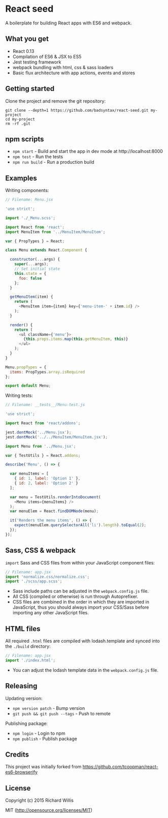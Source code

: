 # React seed

A boilerplate for building React apps with ES6 and webpack.

## What you get

* React 0.13
* Compilation of ES6 & JSX to ES5
* Jest testing framework
* webpack bundling with html, css & sass loaders
* Basic flux architecture with app actions, events and stores

## Getting started

Clone the project and remove the git repository:

```
git clone --depth=1 https://github.com/badsyntax/react-seed.git my-project
cd my-project
rm -rf .git
```

## npm scripts

* `npm start` - Build and start the app in dev mode at http://localhost:8000
* `npm test` - Run the tests
* `npm run build` - Run a production build

## Examples

Writing components:

```js
// Filename: Menu.jsx

'use strict';

import './_Menu.scss';

import React from 'react';
import MenuItem from '../MenuItem/MenuItem';

var { PropTypes } = React;

class Menu extends React.Component {

  constructor(...args) {
    super(...args);
    // Set initial state
    this.state = {
      foo: false
    };
  }

  getMenuItem(item) {
    return (
      <MenuItem item={item} key={'menu-item-' + item.id} />
    );
  }

  render() {
    return (
      <ul className={'menu'}>
        {this.props.items.map(this.getMenuItem, this)}
      </ul>
    );
  }
}

Menu.propTypes = {
  items: PropTypes.array.isRequired
};

export default Menu;
```

Writing tests:

```js
// Filename: __tests__/Menu-test.js

'use strict';

import React from 'react/addons';

jest.dontMock('../Menu.jsx');
jest.dontMock('../../MenuItem/MenuItem.jsx');

import Menu from '../Menu.jsx';

var { TestUtils } = React.addons;

describe('Menu', () => {

  var menuItems = [
    { id: 1, label: 'Option 1' },
    { id: 2, label: 'Option 2' }
  ];

  var menu = TestUtils.renderIntoDocument(
    <Menu items={menuItems} />
  );
  var menuElem = React.findDOMNode(menu);

  it('Renders the menu items', () => {
    expect(menuElem.querySelectorAll('li').length).toEqual(2);
  });
});
```

## Sass, CSS & webpack

`import` Sass and CSS files from within your JavaScript component files:

```js
// Filename: app.jsx
import 'normalize.css/normalize.css';
import './scss/app.scss';
```

* Sass include paths can be adjusted in the `webpack.config.js` file.
* All CSS (compiled or otherwise) is run through Autoprefixer.
* CSS files are combined in the order in which they are imported in JavaScript, thus
you should always import your CSS/Sass before importing any other JavaScript files.

## HTML files

All required `.html` files are compiled with lodash.template and synced into the `./build` directory:

```js
// Filename: app.jsx
import './index.html';
```

* You can adjust the lodash template data in the `webpack.config.js` file.

## Releasing

Updating version:

* `npm version patch` - Bump version
* `git push && git push --tags` - Push to remote

Publishing package:

* `npm login` - Login to npm
* `npm publish` - Publish package

## Credits

This project was initially forked from https://github.com/tcoopman/react-es6-browserify

## License

Copyright (c) 2015 Richard Willis

MIT (http://opensource.org/licenses/MIT)
